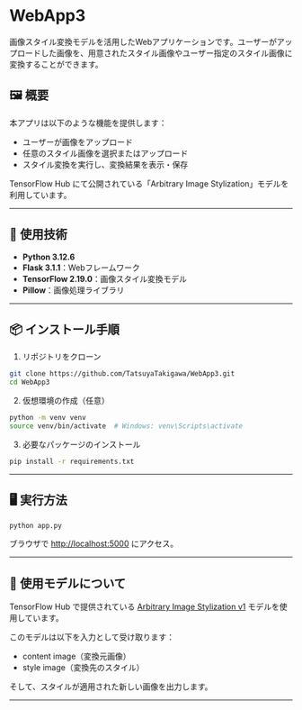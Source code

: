 # WebApp3

画像スタイル変換モデルを活用したWebアプリケーションです。ユーザーがアップロードした画像を、用意されたスタイル画像やユーザー指定のスタイル画像に変換することができます。

## 🖼️ 概要

本アプリは以下のような機能を提供します：

- ユーザーが画像をアップロード
- 任意のスタイル画像を選択またはアップロード
- スタイル変換を実行し、変換結果を表示・保存

TensorFlow Hub にて公開されている「Arbitrary Image Stylization」モデルを利用しています。

---

## 🚀 使用技術

- **Python 3.12.6**
- **Flask 3.1.1**：Webフレームワーク
- **TensorFlow 2.19.0**：画像スタイル変換モデル
- **Pillow**：画像処理ライブラリ

---

## 📦 インストール手順

1. リポジトリをクローン

```bash
git clone https://github.com/TatsuyaTakigawa/WebApp3.git
cd WebApp3
```

2. 仮想環境の作成（任意）

```bash
python -m venv venv
source venv/bin/activate  # Windows: venv\Scripts\activate
```

3. 必要なパッケージのインストール

```bash
pip install -r requirements.txt
```

---

## 🖥️ 実行方法

```bash
python app.py
```

ブラウザで [http://localhost:5000](http://localhost:5000) にアクセス。

---

## 🧠 使用モデルについて

TensorFlow Hub で提供されている [Arbitrary Image Stylization v1](https://www.kaggle.com/models/google/arbitrary-image-stylization-v1/code) モデルを使用しています。

このモデルは以下を入力として受け取ります：

- content image（変換元画像）
- style image（変換先のスタイル）

そして、スタイルが適用された新しい画像を出力します。

---

